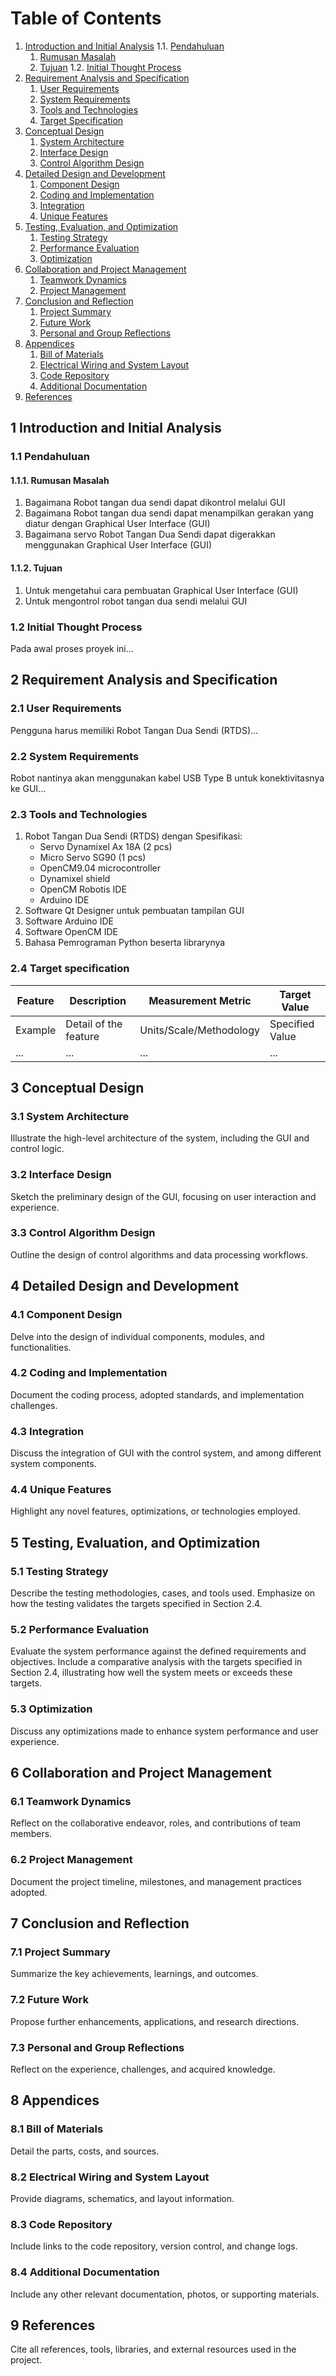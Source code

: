 # Table of Contents
1. [Introduction and Initial Analysis](#introduction-and-initial-analysis)
   1.1. [Pendahuluan](#pendahuluan)
      1. [Rumusan Masalah](#rumusan-masalah)
      2. [Tujuan](#tujuan)
   1.2. [Initial Thought Process](#initial-thought-process)
2. [Requirement Analysis and Specification](#requirement-analysis-and-specification)
   1. [User Requirements](#user-requirements)
   2. [System Requirements](#system-requirements)
   3. [Tools and Technologies](#tools-and-technologies)
   4. [Target Specification](#target-specification)
3. [Conceptual Design](#conceptual-design)
   1. [System Architecture](#system-architecture)
   2. [Interface Design](#interface-design)
   3. [Control Algorithm Design](#control-algorithm-design)
4. [Detailed Design and Development](#detailed-design-and-development)
   1. [Component Design](#component-design)
   2. [Coding and Implementation](#coding-and-implementation)
   3. [Integration](#integration)
   4. [Unique Features](#unique-features)
5. [Testing, Evaluation, and Optimization](#testing-evaluation-and-optimization)
   1. [Testing Strategy](#testing-strategy)
   2. [Performance Evaluation](#performance-evaluation)
   3. [Optimization](#optimization)
6. [Collaboration and Project Management](#collaboration-and-project-management)
   1. [Teamwork Dynamics](#teamwork-dynamics)
   2. [Project Management](#project-management)
7. [Conclusion and Reflection](#conclusion-and-reflection)
   1. [Project Summary](#project-summary)
   2. [Future Work](#future-work)
   3. [Personal and Group Reflections](#personal-and-group-reflections)
8. [Appendices](#appendices)
   1. [Bill of Materials](#bill-of-materials)
   2. [Electrical Wiring and System Layout](#electrical-wiring-and-system-layout)
   3. [Code Repository](#code-repository)
   4. [Additional Documentation](#additional-documentation)
9. [References](#references)

## 1 Introduction and Initial Analysis
### 1.1 Pendahuluan
#### 1.1.1. Rumusan Masalah
1. Bagaimana Robot tangan dua sendi dapat dikontrol melalui GUI
2. Bagaimana Robot tangan dua sendi dapat menampilkan gerakan yang diatur dengan Graphical User Interface (GUI)
3. Bagaimana servo Robot Tangan Dua Sendi dapat digerakkan menggunakan Graphical User Interface (GUI)

#### 1.1.2. Tujuan
1. Untuk mengetahui cara pembuatan Graphical User Interface (GUI)
2. Untuk mengontrol robot tangan dua sendi melalui GUI

### 1.2 Initial Thought Process
Pada awal proses proyek ini...

## 2 Requirement Analysis and Specification
### 2.1 User Requirements
Pengguna harus memiliki Robot Tangan Dua Sendi (RTDS)...

### 2.2 System Requirements
Robot nantinya akan menggunakan kabel USB Type B untuk konektivitasnya ke GUI...

### 2.3 Tools and Technologies
1. Robot Tangan Dua Sendi (RTDS) dengan Spesifikasi:
   - Servo Dynamixel Ax 18A (2 pcs)
   - Micro Servo SG90 (1 pcs)
   - OpenCM9.04 microcontroller 
   - Dynamixel shield
   - OpenCM Robotis IDE
   - Arduino IDE
2. Software Qt Designer untuk pembuatan tampilan GUI
3. Software Arduino IDE
4. Software OpenCM IDE
5. Bahasa Pemrograman Python beserta librarynya

### 2.4 Target specification
| Feature | Description | Measurement Metric | Target Value |
| ------- | ----------- | ------------------- | ------------ |
| Example | Detail of the feature | Units/Scale/Methodology | Specified Value |
| ...     | ...         | ...                 | ...          |

## 3 Conceptual Design
### 3.1 System Architecture
Illustrate the high-level architecture of the system, including the GUI and control logic.

### 3.2 Interface Design
Sketch the preliminary design of the GUI, focusing on user interaction and experience.

### 3.3 Control Algorithm Design
Outline the design of control algorithms and data processing workflows.

## 4 Detailed Design and Development
### 4.1 Component Design
Delve into the design of individual components, modules, and functionalities.

### 4.2 Coding and Implementation
Document the coding process, adopted standards, and implementation challenges.

### 4.3 Integration
Discuss the integration of GUI with the control system, and among different system components.

### 4.4 Unique Features
Highlight any novel features, optimizations, or technologies employed.

## 5 Testing, Evaluation, and Optimization
### 5.1 Testing Strategy
Describe the testing methodologies, cases, and tools used. Emphasize on how the testing validates the targets specified in Section 2.4.

### 5.2 Performance Evaluation
Evaluate the system performance against the defined requirements and objectives. Include a comparative analysis with the targets specified in Section 2.4, illustrating how well the system meets or exceeds these targets.

### 5.3 Optimization
Discuss any optimizations made to enhance system performance and user experience.

## 6 Collaboration and Project Management
### 6.1 Teamwork Dynamics
Reflect on the collaborative endeavor, roles, and contributions of team members.

### 6.2 Project Management
Document the project timeline, milestones, and management practices adopted.

## 7 Conclusion and Reflection
### 7.1 Project Summary
Summarize the key achievements, learnings, and outcomes.

### 7.2 Future Work
Propose further enhancements, applications, and research directions.

### 7.3 Personal and Group Reflections
Reflect on the experience, challenges, and acquired knowledge.

## 8 Appendices
### 8.1 Bill of Materials
Detail the parts, costs, and sources.

### 8.2 Electrical Wiring and System Layout
Provide diagrams, schematics, and layout information.

### 8.3 Code Repository
Include links to the code repository, version control, and change logs.

### 8.4 Additional Documentation
Include any other relevant documentation, photos, or supporting materials.

## 9 References
Cite all references, tools, libraries, and external resources used in the project.
